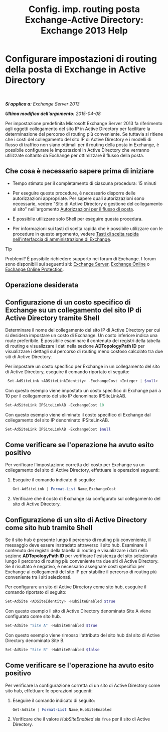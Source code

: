 ﻿---
title: 'Config. imp. routing posta Exchange-Active Directory: Exchange 2013 Help'
TOCTitle: Configurare impostazioni di routing della posta di Exchange in Active Directory
ms:assetid: d01f8545-c201-4a96-be39-ed4c7008afcf
ms:mtpsurl: https://technet.microsoft.com/it-it/library/JJ674705(v=EXCHG.150)
ms:contentKeyID: 50481709
ms.date: 05/22/2018
mtps_version: v=EXCHG.150
ms.translationtype: MT
---

# Configurare impostazioni di routing della posta di Exchange in Active Directory

 

_**Si applica a:** Exchange Server 2013_

_**Ultima modifica dell'argomento:** 2015-04-08_

Per impostazione predefinita Microsoft Exchange Server 2013 fa riferimento agli oggetti collegamento del sito IP in Active Directory per facilitare la determinazione del percorso di routing più conveniente. Se tuttavia si ritiene che i costi del collegamento del sito IP di Active Directory e i modelli di flusso di traffico non siano ottimali per il routing della posta in Exchange, è possibile configurare le impostazioni in Active Directory che verranno utilizzate soltanto da Exchange per ottimizzare il flusso della posta.

## Che cosa è necessario sapere prima di iniziare

  - Tempo stimato per il completamento di ciascuna procedura: 15 minuti

  - Per eseguire queste procedure, è necessario disporre delle autorizzazioni appropriate. Per sapere quali autorizzazioni sono necessarie, vedere "Sito di Active Directory e gestione del collegamento al sito" nell'argomento [Autorizzazioni per il flusso di posta](mail-flow-permissions-exchange-2013-help.md).

  - È possibile utilizzare solo Shell per eseguire questa procedura.

  - Per informazioni sui tasti di scelta rapida che è possibile utilizzare con le procedure in questo argomento, vedere [Tasti di scelta rapida nell'interfaccia di amministrazione di Exchange](keyboard-shortcuts-in-the-exchange-admin-center-exchange-online-protection-help.md).


> [!TIP]
> Problemi? È possibile richiedere supporto nei forum di Exchange. I forum sono disponibili sui seguenti siti: <A href="https://go.microsoft.com/fwlink/p/?linkid=60612">Exchange Server</A>, <A href="https://go.microsoft.com/fwlink/p/?linkid=267542">Exchange Online</A> o <A href="https://go.microsoft.com/fwlink/p/?linkid=285351">Exchange Online Protection</A>.



## Operazione desiderata

## Configurazione di un costo specifico di Exchange su un collegamento del sito IP di Active Directory tramite Shell

Determinare il nome del collegamento del sito IP di Active Directory per cui si desidera impostare un costo di Exchange. Un costo inferiore indica una route preferibile. È possibile esaminare il contenuto dei registri della tabella di routing e visualizzare i dati nella sezione **ADTopologyPath ID** per visualizzare i dettagli sul percorso di routing meno costoso calcolato tra due siti di Active Directory.

Per impostare un costo specifico per Exchange in un collegamento del sito di Active Directory, eseguire il comando riportato di seguito:

```powershell 
 Set-AdSiteLink <ADSiteLinkIdentity> -ExchangeCost <Integer | $null>
```

Con questo esempio viene impostato un costo specifico di Exchange pari a 10 per il collegamento del sito IP denominato IPSiteLinkAB.

```powershell
Set-AdSiteLink IPSiteLinkAB -ExchangeCost 10
```

Con questo esempio viene eliminato il costo specifico di Exchange dal collegamento del sito IP denominato IPSiteLinkAB.

```powershell
Set-AdSiteLink IPSiteLinkAB -ExchangeCost $null
```

## Come verificare se l'operazione ha avuto esito positivo

Per verificare l'impostazione corretta del costo per Exchange su un collegamento del sito di Active Directory, effettuare le operazioni seguenti:

1.  Eseguire il comando indicato di seguito:
    
    ```powershell
    Get-AdSiteLink | Format-List Name,ExchangeCost
    ```

2.  Verificare che il costo di Exchange sia configurato sul collegamento del sito di Active Directory.

## Configurazione di un sito di Active Directory come sito hub tramite Shell

Se il sito hub è presente lungo il percorso di routing più conveniente, il messaggio deve essere instradato attraverso il sito hub. Esaminare il contenuto dei registri della tabella di routing e visualizzare i dati nella sezione **ADTopologyPath ID** per verificare l'esistenza del sito selezionato lungo il percorso di routing più conveniente tra due siti di Active Directory. Se il risultato è negativo, è necessario assegnare costi specifici per Exchange ai collegamenti del sito IP per stabilire il percorso di routing più conveniente tra i siti selezionati.

Per configurare un sito di Active Directory come sito hub, eseguire il comando riportato di seguito:

```powershell
Set-AdSite <ADSiteIdentity> -HubSiteEnabled $true
```

Con questo esempio il sito di Active Directory denominato Site A viene configurato come sito hub.

```powershell
Set-AdSite "Site A" -HubSiteEnabled $true
```

Con questo esempio viene rimosso l'attributo del sito hub dal sito di Active Directory denominato Site B.

```powershell
Set-AdSite "Site B" -HubSiteEnabled $false
```

## Come verificare se l'operazione ha avuto esito positivo

Per verificare la configurazione corretta di un sito di Active Directory come sito hub, effettuare le operazioni seguenti:

1.  Eseguire il comando indicato di seguito:
    
    ```powershell
    Get-AdSite | Format-List Name,HubSiteEnabled
    ```

2.  Verificare che il valore *HubSiteEnabled* sia `True` per il sito di Active Directory.

